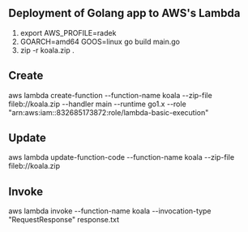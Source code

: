 ## Deployment of Golang app to AWS's Lambda

1. export AWS_PROFILE=radek
2. GOARCH=amd64 GOOS=linux go build main.go
3. zip -r koala.zip .

## Create
aws lambda create-function --function-name koala --zip-file fileb://koala.zip --handler main --runtime go1.x --role "arn:aws:iam::832685173872:role/lambda-basic-execution"

## Update
aws lambda update-function-code --function-name koala --zip-file fileb://koala.zip

## Invoke
aws lambda invoke --function-name koala --invocation-type "RequestResponse" response.txt